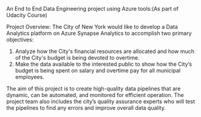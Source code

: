 An End to End Data Engineering project using Azure tools:(As part of Udacity Course)

Project Overview:
The City of New York would like to develop a Data Analytics platform on Azure Synapse Analytics to accomplish two primary objectives:
  1. Analyze how the City's financial resources are allocated and how much of the City's budget is being devoted to overtime.
  2. Make the data available to the interested public to show how the City’s budget is being spent on salary and overtime pay for all municipal employees.

The aim of this project is to create high-quality data pipelines that are dynamic, can be automated, and monitored for efficient operation. The project team also includes the city’s quality assurance experts who will test the pipelines to find any errors and improve overall data quality.

